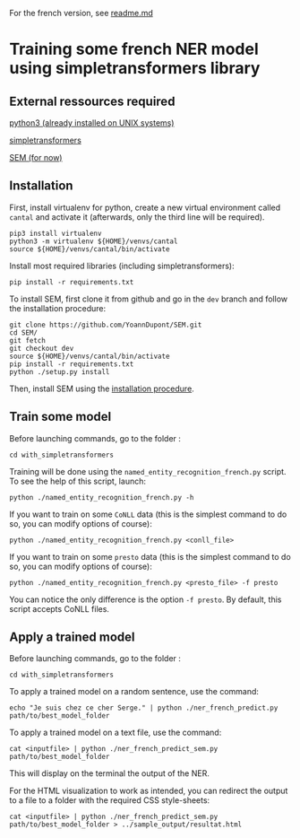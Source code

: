 For the french version, see [readme.md](readme.md)

# Training some french NER model using simpletransformers library

## External ressources required

[python3 (already installed on UNIX systems)](https://www.python.org)

[simpletransformers](https://github.com/ThilinaRajapakse/simpletransformers)

[SEM (for now)](https://github.com/YoannDupont/SEM)

## Installation

First, install virtualenv for python, create a new virtual environment called
`cantal` and activate it (afterwards, only the third line will be required).

```
pip3 install virtualenv
python3 -m virtualenv ${HOME}/venvs/cantal
source ${HOME}/venvs/cantal/bin/activate
```

Install most required libraries (including simpletransformers):

```
pip install -r requirements.txt
```

To install SEM, first clone it from github and go in the `dev` branch and follow
the installation procedure:

```
git clone https://github.com/YoannDupont/SEM.git
cd SEM/
git fetch
git checkout dev
source ${HOME}/venvs/cantal/bin/activate
pip install -r requirements.txt
python ./setup.py install
```

Then, install SEM using the [installation procedure](https://github.com/YoannDupont/SEM/blob/dev/install.md).

## Train some model

Before launching commands, go to the folder :

```
cd with_simpletransformers
```

Training will be done using the `named_entity_recognition_french.py` script. To
see the help of this script, launch:

```
python ./named_entity_recognition_french.py -h
```

If you want to train on some `CoNLL` data (this is the simplest command to do
so, you can modify options of course):

```
python ./named_entity_recognition_french.py <conll_file>
```

If you want to train on some `presto` data (this is the simplest command to do
so, you can modify options of course):

```
python ./named_entity_recognition_french.py <presto_file> -f presto
```

You can notice the only difference is the option `-f presto`. By default, this
script accepts CoNLL files.

## Apply a trained model

Before launching commands, go to the folder :

```
cd with_simpletransformers
```

To apply a trained model on a random sentence, use the command:

```
echo "Je suis chez ce cher Serge." | python ./ner_french_predict.py path/to/best_model_folder
```

To apply a trained model on a text file, use the command:

```
cat <inputfile> | python ./ner_french_predict_sem.py path/to/best_model_folder
```

This will display on the terminal the output of the NER.

For the HTML visualization to work as intended, you can redirect the output to a
file to a folder with the required CSS style-sheets:

```
cat <inputfile> | python ./ner_french_predict_sem.py path/to/best_model_folder > ../sample_output/resultat.html
```
